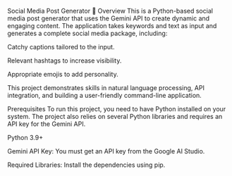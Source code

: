 Social Media Post Generator 🚀
Overview
This is a Python-based social media post generator that uses the Gemini API to create dynamic and engaging content. The application takes keywords and text as input and generates a complete social media package, including:

Catchy captions tailored to the input.

Relevant hashtags to increase visibility.

Appropriate emojis to add personality.

This project demonstrates skills in natural language processing, API integration, and building a user-friendly command-line application.

Prerequisites
To run this project, you need to have Python installed on your system. The project also relies on several Python libraries and requires an API key for the Gemini API.

Python 3.9+

Gemini API Key: You must get an API key from the Google AI Studio.

Required Libraries: Install the dependencies using pip.
